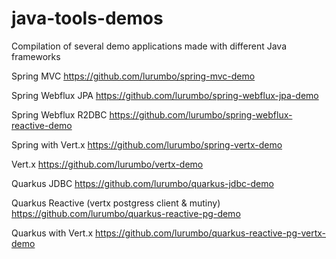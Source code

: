 # java-tools-demos
Compilation of several demo applications made with different Java frameworks

Spring MVC
https://github.com/lurumbo/spring-mvc-demo

Spring Webflux JPA
https://github.com/lurumbo/spring-webflux-jpa-demo

Spring Webflux R2DBC
https://github.com/lurumbo/spring-webflux-reactive-demo

Spring with Vert.x
https://github.com/lurumbo/spring-vertx-demo

Vert.x
https://github.com/lurumbo/vertx-demo

Quarkus JDBC
https://github.com/lurumbo/quarkus-jdbc-demo

Quarkus Reactive (vertx postgress client & mutiny)
https://github.com/lurumbo/quarkus-reactive-pg-demo

Quarkus with Vert.x
https://github.com/lurumbo/quarkus-reactive-pg-vertx-demo
